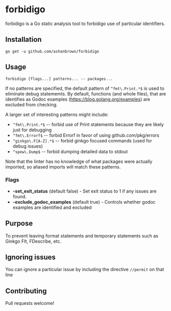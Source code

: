 # forbidigo

forbidigo is a Go static analysis tool to forbidigo use of particular identifiers.

## Installation

    go get -u github.com/ashanbrown/forbidigo

## Usage

    forbidigo [flags...] patterns... -- packages...

If no patterns are specified, the default pattern of `^fmt\.Print.*$` is used to eliminate debug statememts.  By default,
functions (and whole files), that are identifies as Godoc examples (https://blog.golang.org/examples) are excluded from 
checking.

A larger set of interesting patterns might include:

* `^fmt\.Print.*$` -- forbid use of Print statements because they are likely just for debugging
* `^fmt\.Errorf$` -- forbid Errorf in favor of using github.com/pkg/errors
* `^ginkgo\.F[A-Z].*$` -- forbid ginkgo focused commands (used for debug issues)
* `^spew\.Dump$` -- forbid dumping detailed data to stdout

Note that the linter has no knowledge of what packages were actually imported, so aliased imports will match these patterns.

### Flags
- **-set_exit_status** (default false) - Set exit status to 1 if any issues are found.
- **-exclude_godoc_examples** (default true) - Controls whether godoc examples are identified and excluded

## Purpose

To prevent leaving format statements and temporary statements such as Ginkgo FIt, FDescribe, etc.

## Ignoring issues

You can ignore a particular issue by including the directive `//permit` on that line

## Contributing

Pull requests welcome!
